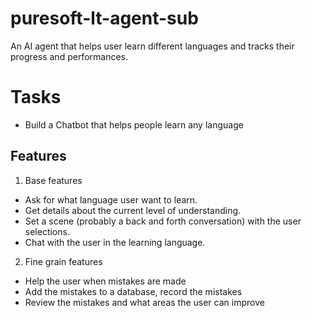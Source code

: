 # puresoft-lt-agent-sub
An AI agent that helps user learn different languages and tracks their progress and performances. 


# Tasks 
- Build a Chatbot that helps people learn any language 

## Features 

1. Base features
- Ask for what language user want to learn.
- Get details about the current level of understanding.
- Set a scene (probably a back and forth conversation) with the user selections. 
- Chat with the user in the learning language. 

2. Fine grain features 
- Help the user when mistakes are made
- Add the mistakes to a database, record the mistakes 
- Review the mistakes and what areas the user can improve 